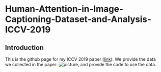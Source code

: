 # Human-Attention-in-Image-Captioning-Dataset-and-Analysis-ICCV-2019
## Introduction
This is the github page for my ICCV 2019 paper ([link](https://arxiv.org/abs/1903.02501)).
We provide the data we collected in the paper:
![picture](./archi.png), and provide the code to use the data.
